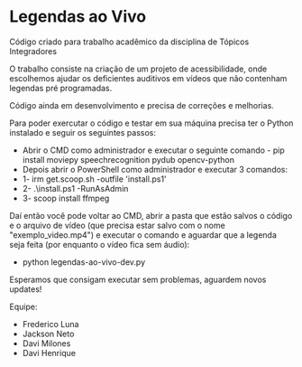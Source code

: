 # Legendas ao Vivo
Código criado para trabalho acadêmico da disciplina de Tópicos Integradores

O trabalho consiste na criação de um projeto de acessibilidade, onde escolhemos ajudar os deficientes auditivos em vídeos que não contenham legendas pré programadas.

Código ainda em desenvolvimento e precisa de correções e melhorias.

Para poder exercutar o código e testar em sua máquina precisa ter o Python instalado e seguir os seguintes passos:

* Abrir o CMD como administrador e executar o seguinte comando - pip install moviepy speechrecognition pydub opencv-python
* Depois abrir o PowerShell como administrador e executar 3 comandos:
* 1- irm get.scoop.sh -outfile 'install.ps1'
* 2- .\install.ps1 -RunAsAdmin
* 3- scoop install ffmpeg

Daí então você pode voltar ao CMD, abrir a pasta que estão salvos o código e o arquivo de vídeo (que precisa estar salvo com o nome "exemplo_video.mp4") e executar o comando e aguardar que a legenda seja feita (por enquanto o vídeo fica sem áudio):
* python legendas-ao-vivo-dev.py

Esperamos que consigam executar sem problemas, aguardem novos updates!

Equipe:
* Frederico Luna
* Jackson Neto
* Davi Milones
* Davi Henrique
